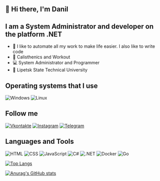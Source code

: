 ## 👋 Hi there, I'm Danil

## I am a System Administrator and developer on the platform .NET
- 🎉 I like to automate all my work to make life easier. I also like to write code
- 💪 Calisthenics and Workout
- 💻 System Administrator and Programmer
- 📖 Lipetsk State Technical University
## Operating systems that I use

![Windows](https://img.shields.io/badge/-Windows-070c0f?style=for-the-badge&logo=windows)
![Linux](https://img.shields.io/badge/-Linux-070c0f?style=for-the-badge&logo=linux)

## Follow me

[![Vkontakte](https://img.shields.io/badge/-Vkontakte-070c0f?style=for-the-badge&logo=vk)](https://vk.com/scheglov_danil)
[![Instagram](https://img.shields.io/badge/-Instagram-070c0f?style=for-the-badge&logo=instagram)](https://www.instagram.com/scheglov_danil/)
[![Telegram](https://img.shields.io/badge/-Telegram-070c0f?style=for-the-badge&logo=telegram)](https://t.me/scheglov_danil)

## Languages and Tools

![HTML](https://img.shields.io/badge/-html-070c0f?style=for-the-badge&logo=html5)
![CSS](https://img.shields.io/badge/-css-070c0f?style=for-the-badge&logo=css3)
![JavaScript](https://img.shields.io/badge/-JavaScript-070c0f?style=for-the-badge&logo=JavaScript)
![C#](https://img.shields.io/badge/-Csharp-070c0f?style=for-the-badge&logo=csharp)
![.NET](https://img.shields.io/badge/-.NET-070c0f?style=for-the-badge&logo=dotnet)
![Docker](https://img.shields.io/badge/-Docker-070c0f?style=for-the-badge&logo=Docker)
![Go](https://img.shields.io/badge/-Golang-070c0f?style=for-the-badge&logo=go)

[![Top Langs](https://github-readme-stats.vercel.app/api/top-langs/?username=scheglovdanil&layout=compact)](https://github.com/scheglovdanil/github-readme-stats)

[![Anurag's GitHub stats](https://github-readme-stats.vercel.app/api?username=scheglovdanil&show_icons=true)](https://github.com/scheglovdanil/github-readme-stats)
